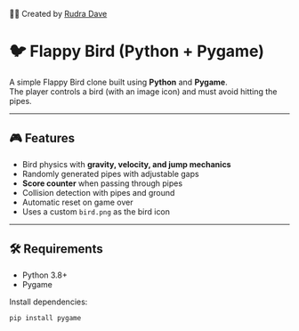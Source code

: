 👨‍💻 Created by [Rudra Dave](https://github.com/rudra1546)

# 🐦 Flappy Bird (Python + Pygame)

A simple Flappy Bird clone built using **Python** and **Pygame**.  
The player controls a bird (with an image icon) and must avoid hitting the pipes.

---

## 🎮 Features
- Bird physics with **gravity, velocity, and jump mechanics**  
- Randomly generated pipes with adjustable gaps  
- **Score counter** when passing through pipes  
- Collision detection with pipes and ground  
- Automatic reset on game over  
- Uses a custom `bird.png` as the bird icon  

---

## 🛠️ Requirements
- Python 3.8+
- Pygame

Install dependencies:
```bash
pip install pygame
